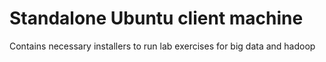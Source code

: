 # Standalone Ubuntu client machine
Contains necessary installers to run lab exercises for big data and hadoop

